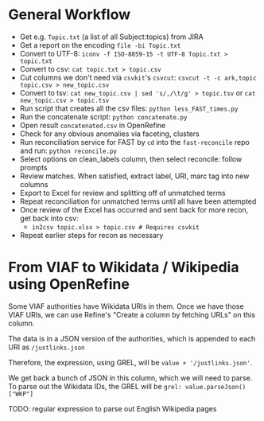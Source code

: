 # General Workflow
+ Get e.g. `Topic.txt` (a list of all Subject:topics) from JIRA
+ Get a report on the encoding `file -bi Topic.txt`
+ Convert to UTF-8: ```iconv -f ISO-8859-15 -t UTF-8 Topic.txt > topic.txt```
+ Convert to csv: `cat topic.txt > topic.csv`
+ Cut columns we don't need via `csvkit`'s `csvcut`:  ```csvcut -t -c ark,topic topic.csv > new_topic.csv```
+ Convert to tsv: `cat new_topic.csv | sed 's/,/\t/g' > topic.tsv` or `cat new_topic.csv > topic.tsv`
+ Run script that creates all the csv files: `python less_FAST_times.py`
+ Run the concatenate script: `python concatenate.py`
+ Open result `concatenated.csv` in OpenRefine
+ Check for any obvious anomalies via faceting, clusters
+ Run reconciliation service for FAST by `cd` into the `fast-reconcile` repo and run: `python reconcile.py`
+ Select options on clean_labels column, then select reconcile: follow prompts
+ Review matches. When satisfied, extract label, URI, marc tag into new columns
+ Export to Excel for review and splitting off of unmatched terms
+ Repeat reconciliation for unmatched terms until all have been attempted
+ Once review of the Excel has occurred and sent back for more recon, get back into csv:
  + `in2csv topic.xlsx > topic.csv # Requires csvkit`
+ Repeat earlier steps for recon as necessary   

# From VIAF to Wikidata / Wikipedia using OpenRefine
Some VIAF authorities have Wikidata URIs in them. Once we have those VIAF URIs, we can use Refine's "Create a column by fetching URLs" on this column.  

The data is in a JSON version of the authorities, which is appended to each URI as `/justlinks.json`  

Therefore, the expression, using GREL, will be `value + '/justlinks.json'`.  

We get back a bunch of JSON in this column, which we will need to parse. To parse out the Wikidata IDs, the GREL will be `grel:	value.parseJson()["WKP"]`    

TODO: regular expression to parse out English Wikipedia pages
